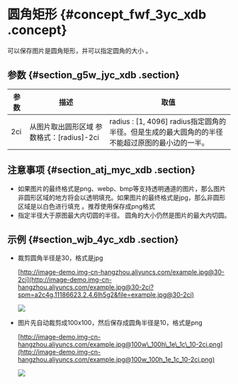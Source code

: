 # 圆角矩形 {#concept_fwf_3yc_xdb .concept}

可以保存图片是圆角矩形，并可以指定圆角的大小 。

## 参数 {#section_g5w_jyc_xdb .section}

|参数|描述|取值|
|--|--|--|
|2ci|从图片取出圆形区域 参数格式：\[radius\]-2ci|radius : \[1, 4096\] radius指定圆角的半径。但是生成的最大圆角的的半径不能超过原图的最小边的一半。|

## 注意事项 {#section_atj_myc_xdb .section}

-   如果图片的最终格式是png、webp、bmp等支持透明通道的图片，那么图片非圆形区域的地方将会以透明填充。如果图片的最终格式是jpg，那么非圆形区域是以白色进行填充 。推荐使用保存成png格式
-   指定半径大于原图最大内切圆的半径。 圆角的大小仍然是图片的最大内切圆。

## 示例 {#section_wjb_4yc_xdb .section}

-   裁剪圆角半径是30，格式是jpg

    [http://image-demo.img-cn-hangzhou.aliyuncs.com/example.jpg@30-2ci](http://image-demo.img-cn-hangzhou.aliyuncs.com/example.jpg@30-2ci?spm=a2c4g.11186623.2.4.6lh5g2&file=example.jpg@30-2ci)

    ![](images/3339_zh-CN.jpg@30-2ci)

-   图片先自动裁剪成100x100，然后保存成圆角半径是10，格式是png

    [http://image-demo.img-cn-hangzhou.aliyuncs.com/example.jpg@100w\_100h\_1e\_1c\_10-2ci.png](http://image-demo.img-cn-hangzhou.aliyuncs.com/example.jpg@100w_100h_1e_1c_10-2ci.png)

    ![](http://static-aliyun-doc.oss-cn-hangzhou.aliyuncs.com/assets/img/4824/15331988443340_zh-CN.png)


